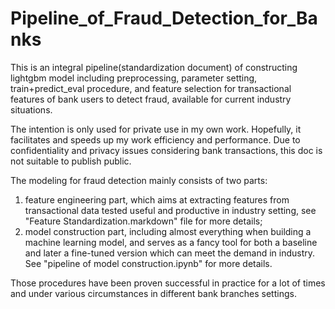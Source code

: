 # Pipeline_of_Fraud_Detection_for_Banks
This is an integral pipeline(standardization document) of constructing lightgbm model  including preprocessing, parameter setting, train+predict_eval procedure,  and feature selection for transactional features of bank users to detect fraud,  available for current industry situations.

The intention is only used for private use in my own work. Hopefully, it facilitates and speeds up my work efficiency and performance. Due to confidentiality and privacy issues considering bank transactions, this doc is not suitable to publish public.

The modeling for fraud detection mainly consists of two parts: 
1. feature engineering part, which aims at extracting features from transactional data tested useful and productive in industry setting, see "Feature Standardization.markdown" file for more details;
2. model construction part, including almost everything when building a machine learning model, and serves as a fancy tool for both a baseline and later a fine-tuned version which can meet the demand in industry. See "pipeline of model construction.ipynb" for more details.

Those procedures have been proven successful in practice for a lot of times and under various circumstances in different bank branches settings.
